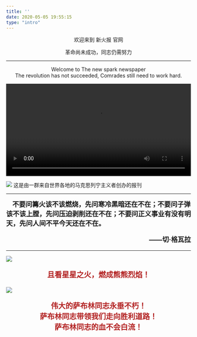 ```yaml
---
title: ''
date: 2020-05-05 19:55:15
type: "intro"
---
```

<script>document.getElementsByTagName("title")[0].innerText = '新火报';</script>

<p align="center" class="title1">欢迎来到 新火报 官网</p>
<p align="center" class="title2">革命尚未成功，同志仍需努力</p>

<hr class="index-hr" />

<p align="center" class="title2">Welcome to The new spark newspaper</br>
The revolution has not succeeded, Comrades still need to work hard.</p>


<video id="index-video" src="https://file.ybob.cf/video.mp4" controls="controls"  width="100%"></video>

<!--<p align="center" class="title1">关于</p>

<hr class="index-hr vertical" />

<p align="center" class="title1">关于</p> -->
![](https://file.yupenbob.ml/img/202302191232163.jpg)
这是由一群来自世界各地的马克思列宁主义者创办的报刊

<hr class="index-hr" />

<p style=" margin: 0;font-weight: bold;font-size:18px;">&nbsp;&nbsp;&nbsp;&nbsp;不要问篝火该不该燃烧，先问寒冷黑暗还在不在；不要问子弹该不该上膛，先问压迫剥削还在不在；不要问正义事业有没有明天，先问人间不平今天还在不在。</p>

<p align="right"  style="font-weight: bold;font-size: 18px; ma">——切·格瓦拉</p>

<hr class="index-hr" />

![](https://file.yupenbob.ml/img/202302101814550.jpg)

<p  align="center" style="font-weight: bold;font-size: 20px;color: #b22121;">且看星星之火，燃成熊熊烈焰！</p>

![](https://file.yupenbob.ml/img/202302092217116.jpg)

<p  align="center" style="font-weight: bold;font-size: 20px;color: #b22121;">伟大的萨布林同志永垂不朽！<br>
萨布林同志带领我们走向胜利道路！<br>
萨布林同志的血不会白流！</p>




